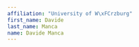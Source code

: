 ```yaml
---
affiliation: "University of W\xFCrzburg"
first_name: Davide
last_name: Manca
name: Davide Manca
---
```

